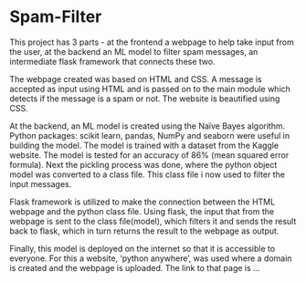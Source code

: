 # Spam-Filter
This project has 3 parts - at the frontend a webpage to help take input from the user, at the backend an ML model to filter spam messages, an intermediate flask framework that connects these two.

The webpage created was based on HTML and CSS.  A message is accepted as input using HTML and is passed on to the main module which detects if the message is a spam or not. The website is beautified using CSS.

At the backend, an ML model is created using the Naïve Bayes algorithm. Python packages: scikit learn, pandas, NumPy and seaborn were useful in building the model. The model is trained with a dataset from the Kaggle website. The model is tested for an accuracy of 86% (mean squared error formula). Next the pickling process was done, where the python object model was converted to a class file. This class file i now used to filter the input messages.

Flask framework is utilized to make the connection between the HTML webpage and the python class file. Using flask, the input that from the webpage is sent to the class file(model), which filters it and sends the result back to flask, which in turn returns the result to the webpage as output.

Finally, this model is deployed on the internet so that it is accessible to everyone. For this a website, ‘python anywhere’, was used where a domain is created and the webpage is uploaded. The link to that page is …
